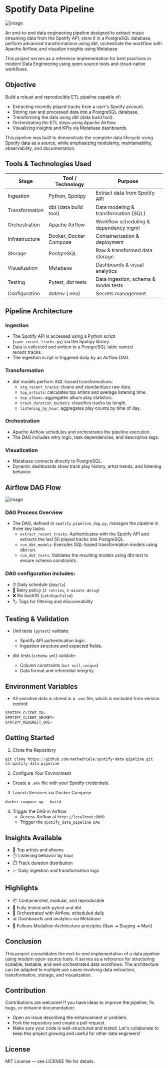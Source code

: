 # Spotify Data Pipeline

![image](https://github.com/user-attachments/assets/c5f8449a-29ad-4266-9942-5363276fde0a)

An end-to-end data engineering pipeline designed to extract music streaming data from the Spotify API, store it in a PostgreSQL database, perform advanced transformations using dbt, orchestrate the workflow with Apache Airflow, and visualize insights using Metabase.

This project serves as a reference implementation for best practices in modern Data Engineering using open-source tools and cloud-native workflows.

## Objective

Build a robust and reproducible ETL pipeline capable of:

- Extracting recently played tracks from a user's Spotify account.
- Storing raw and processed data into a PostgreSQL database.
- Transforming the data using dbt (data build tool).
- Orchestrating the ETL steps using Apache Airflow.
- Visualizing insights and KPIs via Metabase dashboards.

This pipeline was built to demonstrate the complete data lifecycle using Spotify data as a source, while emphasizing modularity, maintainability, observability, and documentation.

## Tools & Technologies Used

| Stage          | Tool / Technology      | Purpose                                 |
| -------------- | ---------------------- | --------------------------------------- |
| Ingestion      | Python, Spotipy        | Extract data from Spotify API           |
| Transformation | dbt (data build tool)  | Data modeling & transformation (SQL)    |
| Orchestration  | Apache Airflow         | Workflow scheduling & dependency mgmt   |
| Infrastructure | Docker, Docker Compose | Containerization & deployment           |
| Storage        | PostgreSQL             | Raw & transformed data storage          |
| Visualization  | Metabase               | Dashboards & visual analytics           |
| Testing        | Pytest, dbt tests      | Data ingestion, schema & model tests    |
| Configuration  | dotenv (.env)          | Secrets management                      |

## Pipeline Architecture

### Ingestion

- The Spotify API is accessed using a Python script (`save_recent_tracks.py`) via the Spotipy library.
- Data is collected and written to a PostgreSQL table named recent_tracks.
- The ingestion script is triggered daily by an Airflow DAG.

### Transformation

- dbt models perform SQL-based transformations:
   - `stg_recent_tracks`: cleans and standardizes raw data.
   - `top_artists`: calculates top artists and average listening time.
   - `top_albums`: aggregates album play statistics.
   - `track_duration_buckets`: classifies tracks by length.
   - `listening_by_hour`: aggregates play counts by time of day.

### Orchestration

- Apache Airflow schedules and orchestrates the pipeline execution.
- The DAG includes retry logic, task dependencies, and descriptive tags.

### Visualization

- Metabase connects directly to PostgreSQL.
- Dynamic dashboards show track play history, artist trends, and listening behavior.

## Airflow DAG Flow

![image](https://github.com/user-attachments/assets/57ba9ace-26d8-43f2-a498-f567002698d8)

### DAG Process Overview

- The DAG, defined in `spotify_pipeline_dag.py`, manages the pipeline in three key tasks:
   - `extract_recent_tracks`: Authenticates with the Spotify API and extracts the last 50 played tracks into PostgreSQL.
   - `run_dbt_models`: Executes SQL-based transformation models using dbt run.
   - `run_dbt_tests`: Validates the resulting models using dbt test to ensure schema constraints.

### DAG configuration includes:

- ⏰ Daily schedule (`@daily`)
- 🔁 Retry policy (`2 retries`, `2-minute delay`)
- ❌ No backfill (`catchup=False`)
- 🏷️ Tags for filtering and discoverability

## Testing & Validation

- Unit tests `(pytest`) validate:
   - Spotify API authentication logic.
   - Ingestion structure and expected fields.

- dbt tests (`schema.yml`) validate:
   - Column constraints (`not null`, `unique`)
   - Data format and referential integrity

## Environment Variables

- All sensitive data is stored in a `.env` file, which is excluded from version control:

```py
SPOTIPY_CLIENT_ID=
SPOTIPY_CLIENT_SECRET=
SPOTIPY_REDIRECT_URI=
```

## Getting Started

1. Clone the Repository

```py
git clone https://github.com/nathadriele/spotify-data-pipeline.git
cd spotify-data-pipeline
```

2. Configure Your Environment
- Create a `.env` file with your Spotify credentials.

3. Launch Services via Docker Compose

```py
docker-compose up --build
```

4. Trigger the DAG in Airflow
   - Access Airflow at `http://localhost:8080`
   - Trigger the `spotify_data_pipeline DAG`

##  Insights Available

- 🎷 Top artists and albums
- 🕐 Listening behavior by hour
- ⏱️ Track duration distribution
- 📈 Daily ingestion and transformation logs

## Highlights

- 📦 Containerized, modular, and reproducible
- 🧪 Fully tested with pytest and dbt
- 🔁 Orchestrated with Airflow, scheduled daily
- 📊 Dashboards and analytics via Metabase
- 🧱 Follows Medallion Architecture principles (Raw ➔ Staging ➔ Mart)

## Conclusion

This project consolidates the end-to-end implementation of a data pipeline using modern open-source tools. It serves as a reference for structuring scalable, testable, and well-orchestrated data workflows. The architecture can be adapted to multiple use cases involving data extraction, transformation, storage, and visualization.

## Contribution

Contributions are welcome! If you have ideas to improve the pipeline, fix bugs, or enhance documentation:
- Open an issue describing the enhancement or problem.
- Fork the repository and create a pull request.
- Make sure your code is well-structured and tested.
Let's collaborate to keep this project growing and useful for other data engineers!

## License

MIT License — see LICENSE file for details.
